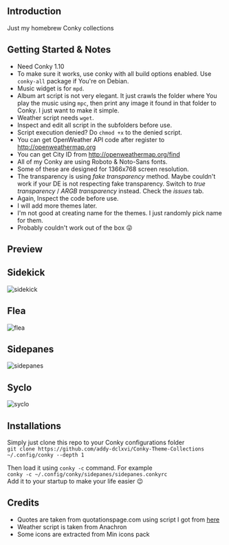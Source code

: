 ## Introduction
Just my homebrew Conky collections

## Getting Started & Notes
- Need Conky 1.10
- To make sure it works, use conky with all build options enabled.
  Use `conky-all` package if You're on Debian.
- Music widget is for `mpd`.
- Album art script is not very elegant.
  It just crawls the folder where You play the music using `mpc`,
  then print any image it found in that folder to Conky.
  I just want to make it simple.
- Weather script needs `wget`.
- Inspect and edit all script in the subfolders before use.
- Script execution denied? Do `chmod +x` to the denied script.
- You can get OpenWeather API code after register to  http://openweathermap.org
- You can get City ID from http://openweathermap.org/find
- All of my Conky are using Roboto & Noto-Sans fonts.
- Some of these are designed for 1366x768 screen resolution.
- The transparency is using *fake transparency* method.
  Maybe couldn't work if your DE is not respecting fake transparency.
  Switch to *true transparency* / *ARGB transparency* instead.
  Check the *issues* tab. 
- Again, Inspect the code before use.
- I will add more themes later.
- I'm not good at creating name for the themes.
  I just randomly pick name for them.
- Probably couldn't work out of the box :stuck_out_tongue_winking_eye:

## Preview

## Sidekick
![sidekick](https://raw.githubusercontent.com/addy-dclxvi/conky-theme-collections/master/preview-sidekick.jpg) <br />

## Flea
![flea](https://raw.githubusercontent.com/addy-dclxvi/conky-theme-collections/master/preview-flea.jpg) <br />

## Sidepanes
![sidepanes](https://raw.githubusercontent.com/addy-dclxvi/conky-theme-collections/master/preview-sidepanes.jpg) <br />

## Syclo
![syclo](https://raw.githubusercontent.com/addy-dclxvi/conky-theme-collections/master/preview-syclo.jpg) <br />

## Installations
Simply just clone this repo to your Conky configurations folder <br />
`git clone https://github.com/addy-dclxvi/Conky-Theme-Collections ~/.config/conky --depth 1`

Then load it using `conky -c` command. For example <br />
`conky -c ~/.config/conky/sidepanes/sidepanes.conkyrc` <br />
Add it to your startup to make your life easier :wink:

## Credits
- Quotes are taken from quotationspage.com using script I got from
  [here](https://gist.github.com/SahilC/2767b6681539d96c4f37)
- Weather script is taken from Anachron
- Some icons are extracted from Min icons pack

